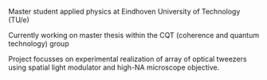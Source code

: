 Master student applied physics at Eindhoven University of Technology (TU/e)

Currently working on master thesis within the CQT (coherence and quantum technology) group

Project focusses on experimental realization of array of optical tweezers using spatial light modulator and high-NA microscope objective. 

